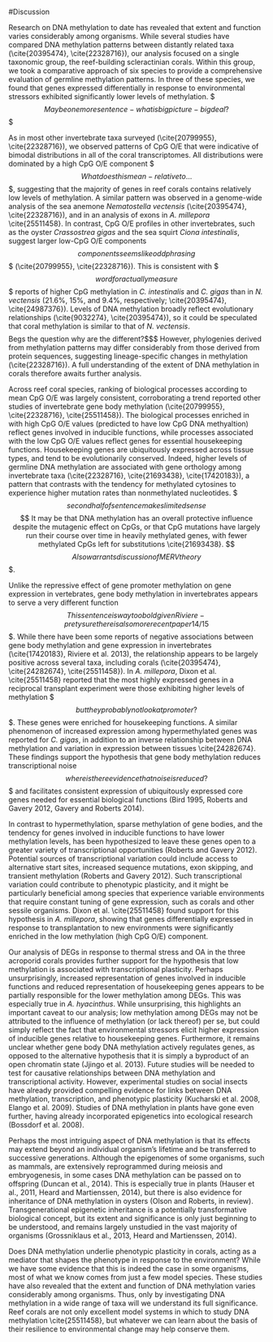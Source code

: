 #Discussion

Research on DNA methylation to date has revealed that extent and function varies considerably among organisms. While several studies have compared DNA methylation patterns between distantly related taxa (\cite{20395474}, \cite{22328716}), our analysis focused on a single taxonomic group, the reef-building scleractinian corals. Within this group, we took a comparative approach of six species to provide a comprehensive evaluation of germline methylation patterns. In three of these species, we found that genes expressed differentially in response to environmental stressors exhibited significantly lower levels of methylation. $$$Maybe one more sentence - what is big picture - big deal?$$$

As in most other invertebrate taxa surveyed (\cite{20799955}, \cite{22328716}), we observed patterns of CpG O/E that were indicative of bimodal distributions in all of the coral transcriptomes. All distributions were dominated by a high CpG O/E component $$$What does this mean- relative to ...$$$, suggesting that the majority of genes in reef corals contains relatively low levels of methylation. A similar pattern was observed in a genome-wide analysis of the sea anemone *Nematostella vectensis* (\cite{20395474}, \cite{22328716}), and in an analysis of exons in *A. millepora* \cite{25511458}. In contrast, CpG O/E profiles in other invertebrates, such as the oyster *Crassostrea gigas* and the sea squirt *Ciona intestinalis*, suggest larger low-CpG O/E components $$components seems like odd phrasing$$$ (\cite{20799955}, \cite{22328716}). This is consistent with $$$word for actually measure$$$ reports of higher CpG methylation in *C. intestinalis* and *C. gigas* than in *N. vectensis* (21.6%, 15%, and 9.4%, respectively; \cite{20395474}, \cite{24987376}). Levels of DNA methylation broadly reflect evolutionary relationships (\cite{9032274}, \cite{20395474}), so it could be speculated that coral methylation is similar to that of *N. vectensis*. $$$$Begs the question why are the different?$$$ However, phylogenies derived from methylation patterns may differ considerably from those derived from protein sequences, suggesting lineage-specific changes in methylation (\cite{22328716}). A full understanding of the extent of DNA methylation in corals therefore awaits further analysis. 

Across reef coral species, ranking of biological processes according to mean CpG O/E was largely consistent, corroborating a trend reported other studies of invertebrate gene body methylation (\cite{20799955}, \cite{22328716}, \cite{25511458}). The biological processes enriched in with high CpG O/E values (predicted to have low CpG DNA methyaltion) reflect genes involved in inducible functions, while processes associated with the low CpG O/E values reflect genes for essential housekeeping functions. Housekeeping genes are ubiquitously expressed across tissue types, and tend to be evolutionarily conserved. Indeed, higher levels of germline DNA methylation are associated with gene orthology among invertebrate taxa (\cite{22328716}, \cite{21693438}, \cite{17420183}), a pattern that contrasts with the tendency for methylated cytosines to experience higher mutation rates than nonmethylated nucleotides. $$$second half of sentence makes limited sense$$$$ It may be that DNA methylation has an overall protective influence despite the mutagenic effect on CpGs, or that CpG mutations have largely run their course over time in heavily methylated genes, with fewer methylated CpGs left for substitutions \cite{21693438}. $$$$Also warrants discussion of MERV theory$$$.

Unlike the repressive effect of gene promoter methylation on gene expression in vertebrates, gene body methylation in invertebrates appears to serve a very different function $$This sentence is way too bold given Riviere - prety sure there is also more recent paper 14 / 15$$$. While there have been some reports of negative associations between gene body methylation and gene expression in invertebrates (\cite{17420183}, Riviere et al. 2013), the relationship appears to be largely positive across several taxa, including corals (\cite{20395474}, \cite{24282674}, \cite{25511458}). In *A. millepora*, Dixon et al. \cite{25511458} reported that the most highly expressed genes in a reciprocal transplant experiment were those exhibiting higher levels of methylation  $$$but they probably not look at promoter?$$$. These genes were enriched for housekeeping functions. A similar phenomenon of increased expression among hypermethylated genes was reported for *C. gigas*, in addition to an inverse relationship between DNA methylation and variation in expression between tissues \cite{24282674}. These findings support the hypothesis that gene body methylation reduces transcriptional noise $$where is there evidence that noise is reduced?$$$ and facilitates consistent expression of ubiquitously expressed core genes needed for essential biological functions (Bird 1995, Roberts and Gavery 2012, Gavery and Roberts 2014). 

In contrast to hypermethylation, sparse methylation of gene bodies, and the tendency for genes involved in inducible functions to have lower methylation levels, has been hypothesized to leave these genes open to a greater variety of transcriptional opportunities (Roberts and Gavery 2012). Potential sources of transcriptional variation could include access to alternative start sites, increased sequence mutations, exon skipping, and transient methylation (Roberts and Gavery 2012). Such transcriptional variation could contribute to phenotypic plasticity, and it might be particularly beneficial among species that experience variable environments that require constant tuning of gene expression, such as corals and other sessile organisms. Dixon et al. \cite{25511458} found support for this hypothesis in *A. millepora*, showing that genes differentially expressed in response to transplantation to new environments were significantly enriched in the low methylation (high CpG O/E) component. 

Our analysis of DEGs in response to thermal stress and OA in the three acroporid corals provides further support for the hypothesis that low methylation is associated with transcriptional plasticity. Perhaps unsurprisingly, increased representation of genes involved in inducible functions and reduced representation of housekeeping genes appears to be partially responsible for the lower methylation among DEGs. This was especially true in *A. hyacinthus*. While unsurprising, this highlights an important caveat to our analysis; low methylation among DEGs may not be attributed to the influence of methylation (or lack thereof) per se, but could simply reflect the fact that environmental stressors elicit higher expression of inducible genes relative to housekeeping genes. Furthermore, it remains unclear whether gene body DNA methylation actively regulates genes, as opposed to the alternative hypothesis that it is simply a byproduct of an open chromatin state (Jjingo et al. 2013). Future studies will be needed to test for causative relationships between DNA methylation and transcriptional activity. However, experimental studies on social insects have already provided compelling evidence for links between DNA methylation, transcription, and phenotypic plasticity (Kucharski et al. 2008, Elango et al. 2009). Studies of DNA methylation in plants have gone even further, having already incorporated epigenetics into ecological research (Bossdorf et al. 2008).  

Perhaps the most intriguing aspect of DNA methylation is that its effects may extend beyond an individual organism’s lifetime and be transferred to successive generations. Although the epigenomes of some organisms, such as mammals, are extensively reprogrammed during meiosis and embryogenesis, in some cases DNA methylation can be passed on to offspring (Duncan et al., 2014). This is especially true in plants (Hauser et al., 2011, Heard and Martienssen, 2014), but there is also evidence for inheritance of DNA methylation in oysters (Olson and Roberts, in review). Transgenerational epigenetic inheritance is a potentially transformative biological concept, but its extent and significance is only just beginning to be understood, and remains largely unstudied in the vast majority of organisms (Grossniklaus et al., 2013, Heard and Martienssen, 2014). 

Does DNA methylation underlie phenotypic plasticity in corals, acting as a mediator that shapes the phenotype in response to the environment? While we have some evidence that this is indeed the case in some organisms, most of what we know comes from just a few model species. These studies have also revealed that the extent and function of DNA methylation varies considerably among organisms. Thus, only by investigating DNA methylation in a wide range of taxa will we understand its full significance. Reef corals are not only excellent model systems in which to study DNA methylation \cite{25511458}, but whatever we can learn about the basis of their resilience to environmental change may help conserve them. 

    
    
    